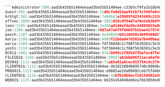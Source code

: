 ```c

```Administrator:500:aad3b435b51404eeaad3b435b51404ee:c33b5cf9fa1b1bb4894d4a6cd7c54034:::
Guest:501:aad3b435b51404eeaad3b435b51404ee:31d6cfe0d16ae931b73c59d7e0c089c0:::
krbtgt:502:aad3b435b51404eeaad3b435b51404ee:7e68841e296897d2343488c23265e8b8:::
offsec:1000:aad3b435b51404eeaad3b435b51404ee:2892d26cdf84d7a70e2eb3b9f05c425e:::
leon:1105:aad3b435b51404eeaad3b435b51404ee:2e208ad146efda5bc44869025e06544a:::
joe:1106:aad3b435b51404eeaad3b435b51404ee:08d7a47a6f9f66b97b1bae4178747494:::
peach:1107:aad3b435b51404eeaad3b435b51404ee:4e340266b912685014b98560d274d260:::
mario:1108:aad3b435b51404eeaad3b435b51404ee:8909f22bda647d382e7b448bea350175:::
wario:1109:aad3b435b51404eeaad3b435b51404ee:fdf36048c1cf88f5630381c5e38feb8e:::
yoshi:1110:aad3b435b51404eeaad3b435b51404ee:fdf36048c1cf88f5630381c5e38feb8e:::
DC01$:1001:aad3b435b51404eeaad3b435b51404ee:9392b899c2f8854ffbe7ecd7fe5a48bc:::
FILES02$:1104:aad3b435b51404eeaad3b435b51404ee:99847ab1bbd86f11eca6af0c43436365:::
DEV04$:1111:aad3b435b51404eeaad3b435b51404ee:71a65a81a8cecd15754c8c3794a171a4:::
CLIENT01$:1112:aad3b435b51404eeaad3b435b51404ee:d428226846895f40c090dbcb68abb701:::
PROD01$:1113:aad3b435b51404eeaad3b435b51404ee:e9605ae2da09492ceb75fd4666558367:::
CLIENT02$:1114:aad3b435b51404eeaad3b435b51404ee:44bfb10b8ecf1015d482a308cda35047:::
WEB02$:1115:aad3b435b51404eeaad3b435b51404ee:b6191454048eb6ea7bb3058ed8c088f2:::